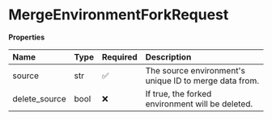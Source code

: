 # MergeEnvironmentForkRequest

**Properties**

| Name          | Type | Required | Description                                            |
| :------------ | :--- | :------- | :----------------------------------------------------- |
| source        | str  | ✅       | The source environment's unique ID to merge data from. |
| delete_source | bool | ❌       | If true, the forked environment will be deleted.       |

<!-- This file was generated by liblab | https://liblab.com/ -->
